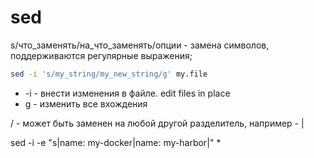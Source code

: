# sed

s/что_заменять/на_что_заменять/опции - замена символов, поддерживаются регулярные выражения;

```sh
sed -i 's/my_string/my_new_string/g' my.file
```

- -i - внести изменения в файле. edit files in place
- g - изменить все вхождения

/ - может быть заменен на любой другой разделитель, например - |

sed -i -e "s|name: my-docker|name: my-harbor|" *
